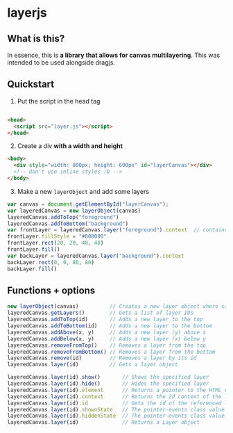 # layerjs
## What is this?
In essence, this is **a library that allows for canvas multilayering**. This was intended to be used alongside dragjs.
## Quickstart
  1. Put the script in the head tag
```html

<head>
  <script src="layer.js"></script>
</head>
```
  2. Create a div **with a width and height**
```html
<body>
  <div style="width: 800px; height: 600px" id="layerCanvas"></div>
  <!-- don't use inline styles :D -->
</body>
``` 
  3. Make a new `layerObject` and add some layers
```javascript
var canvas = document.getElementById("layerCanvas");
var layeredCanvas = new layerObject(canvas)
layeredCanvas.addToTop("foreground")
layeredCanvas.addToBottom("background")
var frontLayer = layeredCanvas.layer("foreground").context  // contains the canvas for this layer
frontLayer.fillStyle = "#808080"
frontLayer.rect(20, 20, 40, 40)
frontLayer.fill()
var backLayer = layeredCanvas.layer("background").context
backLayer.rect(0, 0, 80, 80)
backLayer.fill()
```

## Functions + options
```javascript
new layerObject(canvas)          // Creates a new layer object where canvas points to a div
layeredCanvas.getLayers()        // Gets a list of layer IDs
layeredCanvas.addToTop(id)       // Adds a new layer to the top
layeredCanvas.addToBottom(id)    // Adds a new layer to the bottom
layeredCanvas.addAbove(x, y)     // Adds a new layer (y) above x
layeredCanvas.addBelow(x, y)     // Adds a new layer (x) below y
layeredCanvas.removeFromTop()    // Removes a layer from the top
layeredCanvas.removeFromBottom() // Removes a layer from the bottom
layeredCanvas.remove(id)         // Removes a layer by its id
layeredCanvas.layer(id)          // Gets a layer object

layeredCanvas.layer(id).show()       // Shows the specified layer
layeredCanvas.layer(id).hide()       // Hides the specified layer
layeredCanvas.layer(id).element      // Returns a pointer to the HTML element of the canvas
layeredCanvas.layer(id).context      // Returns the 2d context of the layer
layeredCanvas.layer(id).id           // Gets the id of the referenced layer
layeredCanvas.layer(id).shownState   // The pointer-events class value when the element is visible
layeredCanvas.layer(id).hiddenState  // The pointer-events class value when the element is hidden
layeredCanvas.layer(id)              // Returns a Layer object
```
